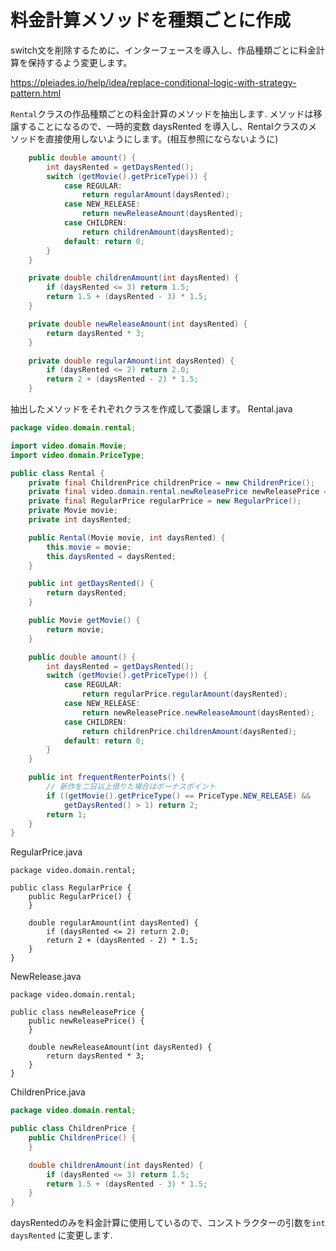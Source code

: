# 料金計算メソッドを種類ごとに作成

switch文を削除するために、インターフェースを導入し、作品種類ごとに料金計算を保持するよう変更します。

https://pleiades.io/help/idea/replace-conditional-logic-with-strategy-pattern.html

`Rental`クラスの作品種類ごとの料金計算のメソッドを抽出します.
メソッドは移譲することになるので、一時的変数 daysRented を導入し、Rentalクラスのメソッドを直接使用しないようにします。(相互参照にならないように)

```java
    public double amount() {
        int daysRented = getDaysRented();
        switch (getMovie().getPriceType()) {
            case REGULAR:
                return regularAmount(daysRented);
            case NEW_RELEASE:
                return newReleaseAmount(daysRented);
            case CHILDREN:
                return childrenAmount(daysRented);
            default: return 0;
        }
    }

    private double childrenAmount(int daysRented) {
        if (daysRented <= 3) return 1.5;
        return 1.5 + (daysRented - 3) * 1.5;
    }

    private double newReleaseAmount(int daysRented) {
        return daysRented * 3;
    }

    private double regularAmount(int daysRented) {
        if (daysRented <= 2) return 2.0;
        return 2 + (daysRented - 2) * 1.5;
    }
```

抽出したメソッドをそれぞれクラスを作成して委譲します。
Rental.java
```java
package video.domain.rental;

import video.domain.Movie;
import video.domain.PriceType;

public class Rental {
    private final ChildrenPrice childrenPrice = new ChildrenPrice();
    private final video.domain.rental.newReleasePrice newReleasePrice = new newReleasePrice();
    private final RegularPrice regularPrice = new RegularPrice();
    private Movie movie;
    private int daysRented;

    public Rental(Movie movie, int daysRented) {
        this.movie = movie;
        this.daysRented = daysRented;
    }

    public int getDaysRented() {
        return daysRented;
    }

    public Movie getMovie() {
        return movie;
    }

    public double amount() {
        int daysRented = getDaysRented();
        switch (getMovie().getPriceType()) {
            case REGULAR:
                return regularPrice.regularAmount(daysRented);
            case NEW_RELEASE:
                return newReleasePrice.newReleaseAmount(daysRented);
            case CHILDREN:
                return childrenPrice.childrenAmount(daysRented);
            default: return 0;
        }
    }

    public int frequentRenterPoints() {
        // 新作を二日以上借りた場合はボーナスポイント
        if ((getMovie().getPriceType() == PriceType.NEW_RELEASE) &&
            getDaysRented() > 1) return 2;
        return 1;
    }
}
```

RegularPrice.java
```
package video.domain.rental;

public class RegularPrice {
    public RegularPrice() {
    }

    double regularAmount(int daysRented) {
        if (daysRented <= 2) return 2.0;
        return 2 + (daysRented - 2) * 1.5;
    }
}
```

NewRelease.java
```
package video.domain.rental;

public class newReleasePrice {
    public newReleasePrice() {
    }

    double newReleaseAmount(int daysRented) {
        return daysRented * 3;
    }
}
```

ChildrenPrice.java
```java
package video.domain.rental;

public class ChildrenPrice {
    public ChildrenPrice() {
    }

    double childrenAmount(int daysRented) {
        if (daysRented <= 3) return 1.5;
        return 1.5 + (daysRented - 3) * 1.5;
    }
}
```


daysRentedのみを料金計算に使用しているので、コンストラクターの引数を`int daysRented` に変更します.
